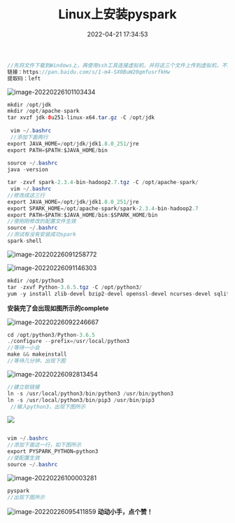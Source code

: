 ﻿---
title: Linux上安装pyspark
date: 2022-04-21 17:34:53
tags:
  - Linux
  - pyspark
---

```java
//先将文件下载到Windows上，再使用ssh工具连接虚拟机，并将这三个文件上传到虚拟机，不要使用wmware-tool将文件直接拖进虚拟机，这样可能会有部分文件没有被下载，文件地址：
链接：https://pan.baidu.com/s/1-m4-SX0BuW20qmfusrfkHw 
提取码：left
```
<!-- more -->
![image-20220226101103434](https://img-blog.csdnimg.cn/img_convert/9ffb84007adf953ddfbc40b0da32ab86.png)

```java
mkdir /opt/jdk
mkdir /opt/apache-spark
tar xvzf jdk-8u251-linux-x64.tar.gz -C /opt/jdk
    
 vim ~/.bashrc 
 //添加下面两行
export JAVA_HOME=/opt/jdk/jdk1.8.0_251/jre
export PATH=$PATH:$JAVA_HOME/bin
    
source ~/.bashrc
java -version

```

```java
tar -zxvf spark-2.3.4-bin-hadoop2.7.tgz -C /opt/apache-spark/
 vim ~/.bashrc 
//修改成这三行
export JAVA_HOME=/opt/jdk/jdk1.8.0_251/jre
export SPARK_HOME=/opt/apache-spark/spark-2.3.4-bin-hadoop2.7
export PATH=$PATH:$JAVA_HOME/bin:$SPARK_HOME/bin
//使刚刚修改的配置文件生效
source ~/.bashrc
//测试有没有安装成功spark
spark-shell
```

![image-20220226091258772](https://img-blog.csdnimg.cn/img_convert/466d3e68afac300d55fd2954c2dabc4e.png)

![image-20220226091146303](https://img-blog.csdnimg.cn/img_convert/2bd7a433bafcd2298ab351fa09380aba.png)

```java
mkdir /opt/python3
tar -zxvf Python-3.6.5.tgz -C /opt/python3/
yum -y install zlib-devel bzip2-devel openssl-devel ncurses-devel sqlite-devel readline-devel tk-devel gcc
```

**安装完了会出现如图所示的complete**

![image-20220226092246667](https://img-blog.csdnimg.cn/img_convert/3222f60cc93461efac6569af515a8127.png)

```java
cd /opt/python3/Python-3.6.5
./configure --prefix=/usr/local/python3
//等待一小会
make && makeinstall
//等待几分钟，出现下图
```

![image-20220226092813454](https://img-blog.csdnimg.cn/img_convert/f109ce5e30b426b1fd5c831d0d070d51.png)

```java
//建立软链接
ln -s /usr/local/python3/bin/python3 /usr/bin/python3
ln -s /usr/local/python3/bin/pip3 /usr/bin/pip3
 //输入python3，出现下图所示
```

![](https://img-blog.csdnimg.cn/img_convert/3b4472b102fe5e60c789f3a78c8d7d34.png)

```java

vim ~/.bashrc  
//添加下面这一行，如下图所示
export PYSPARK_PYTHON=python3
//使配置生效
source ~/.bashrc
```

![image-20220226100003281](https://img-blog.csdnimg.cn/img_convert/4706d98ca46fcb30a6cfea9052764731.png)

```java
pyspark
//出现下图所示
```



![image-20220226095411859](https://img-blog.csdnimg.cn/img_convert/7977892c7f1608d2eca62002a56177e8.png)
**动动小手，点个赞！**



